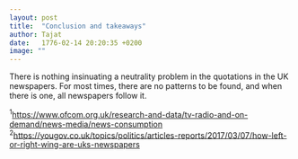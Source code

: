 ```yaml
---
layout: post
title:  "Conclusion and takeaways"
author: Tajat
date:   1776-02-14 20:20:35 +0200
image: ""
---
```


There is nothing insinuating a neutrality problem in the quotations in the UK newspapers. For most times, there are no patterns to be found, and when there is one, all newspapers follow it. 

<sup>1</sup>https://www.ofcom.org.uk/research-and-data/tv-radio-and-on-demand/news-media/news-consumption
<sup>2</sup>https://yougov.co.uk/topics/politics/articles-reports/2017/03/07/how-left-or-right-wing-are-uks-newspapers